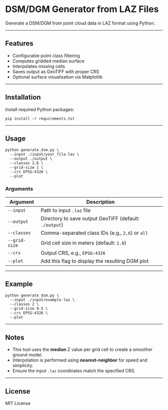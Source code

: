 # DSM/DGM Generator from LAZ Files

Generate a DSM/DGM from point cloud data in LAZ format using Python.

---

## Features

- Configurable point class filtering
- Computes gridded median surface
- Interpolates missing cells
- Saves output as GeoTIFF with proper CRS
- Optional surface visualization via Matplotlib

---

## Installation

Install required Python packages:

```
pip install -r requirements.txt
```

---

## Usage

```
python generate_dsm.py \
  --input ./input/your_file.laz \
  --output ./output \
  --classes 2,6 \
  --grid-size 1 \
  --crs EPSG:4326 \
  --plot
```

### Arguments

| Argument       | Description                                      |
|----------------|--------------------------------------------------|
| `--input`      | Path to input `.laz` file                        |
| `--output`     | Directory to save output GeoTIFF (default: `./output`) |
| `--classes`    | Comma-separated class IDs (e.g., `2,6`) or `all` |
| `--grid-size`  | Grid cell size in meters (default: `1.0`)        |
| `--crs`        | Output CRS, e.g., `EPSG:4326`                    |
| `--plot`       | Add this flag to display the resulting DGM plot  |

---

## Example

```
python generate_dsm.py \
  --input ./input/example.laz \
  --classes 2 \
  --grid-size 0.5 \
  --crs EPSG:4326 \
  --plot
```

---

## Notes

- This tool uses the **median** Z value per grid cell to create a smoother ground model.
- Interpolation is performed using **nearest-neighbor** for speed and simplicity.
- Ensure the input `.laz` coordinates match the specified CRS.

---

## License

MIT License
